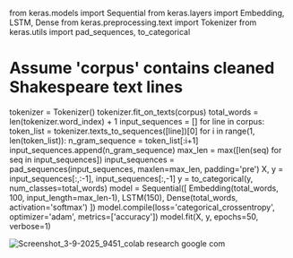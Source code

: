 from keras.models import Sequential 
from keras.layers import Embedding, LSTM, Dense 
from keras.preprocessing.text import Tokenizer 
from keras.utils import pad_sequences, to_categorical 
# Assume 'corpus' contains cleaned Shakespeare text lines 
tokenizer = Tokenizer() 
tokenizer.fit_on_texts(corpus) 
total_words = len(tokenizer.word_index) + 1 
input_sequences = [] 
for line in corpus: 
token_list = tokenizer.texts_to_sequences([line])[0] 
for i in range(1, len(token_list)): 
n_gram_sequence = token_list[:i+1] 
input_sequences.append(n_gram_sequence) 
max_len = max([len(seq) for seq in input_sequences]) 
input_sequences = pad_sequences(input_sequences, maxlen=max_len, padding='pre') 
X, y = input_sequences[:,:-1], input_sequences[:,-1] 
y = to_categorical(y, num_classes=total_words) 
model = Sequential([ 
Embedding(total_words, 100, input_length=max_len-1), 
LSTM(150), 
Dense(total_words, activation='softmax') 
]) 
model.compile(loss='categorical_crossentropy', optimizer='adam', 
metrics=['accuracy']) 
model.fit(X, y, epochs=50, verbose=1)

![Screenshot_3-9-2025_9451_colab research google com](https://github.com/user-attachments/assets/0bfd7ce5-f903-4097-9768-5cdbadc292db)
